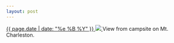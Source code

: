 ```yaml
---
layout: post
---
```


<p>
  <a href="/375">
    <time>{{ page.date | date: "%e %B %Y" }}</time>
    <img src="{{ site.assets_url }}/375.jpg">
  </a>
  View from campsite on Mt. Charleston.
</p>
